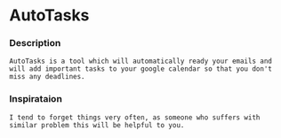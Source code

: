 # AutoTasks

### Description
```
AutoTasks is a tool which will automatically ready your emails and will add important tasks to your google calendar so that you don't miss any deadlines.
```

### Inspirataion
```
I tend to forget things very often, as someone who suffers with similar problem this will be helpful to you.
```